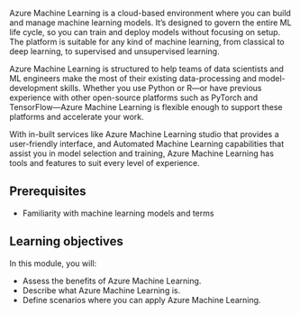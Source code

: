 Azure Machine Learning is a cloud-based environment where you can build and manage machine learning models. It’s designed to govern the entire ML life cycle, so you can train and deploy models without focusing on setup. The platform is suitable for any kind of machine learning, from classical to deep learning, to supervised and unsupervised learning.

Azure Machine Learning is structured to help teams of data scientists and ML engineers make the most of their existing data-processing and model-development skills. Whether you use Python or R—or have previous experience with other open-source platforms such as PyTorch and TensorFlow—Azure Machine Learning is flexible enough to support these platforms and accelerate your work.

With in-built services like Azure Machine Learning studio that provides a user-friendly interface, and Automated Machine Learning capabilities that assist you in model selection and training, Azure Machine Learning has tools and features to suit every level of experience.

## Prerequisites

* Familiarity with machine learning models and terms

## Learning objectives

In this module, you will:

* Assess the benefits of Azure Machine Learning.
* Describe what Azure Machine Learning is.
* Define scenarios where you can apply Azure Machine Learning.
